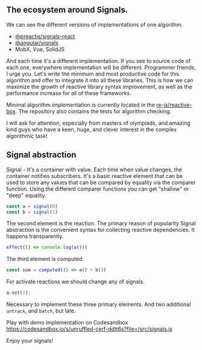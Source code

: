 ## The ecosystem around Signals.

We can see the different versions of implementations of one algorithm.

- [@preactjs/signals-react](https://github.com/preactjs/signals#guide--api)
- [@angular/signals](https://angular.io/guide/signals)
- MobX, Vue, SolidJS 

And each time it's a different implementation. If you see to source code of each one, everywhere implementation will be different.
Programmer friends, I urge you. Let's write the minimum and most productive code for this algorithm and offer to integrate it into all these libraries. This is how we can maximize the growth of reactive library syntax improvement, as well as the performance increase for all of these frameworks.

Minimal algorithm implementation is currently located in the [re-js/reactive-box](https://github.com/re-js/reactive-box). The repository also contains the tests for algorithm checking.

I will ask for attention, especially from masters of olympiads, and amazing kind guys who have a keen, huge, and clever interest in the complex algorithmic task!

## Signal abstraction

Signal - It's a container with value. Each time when value changes, the container notifies subscribers. It's a basic reactive element that can be used to store any values that can be compared by equality via the comparer function. Using the different comparer functions you can get "shallow" or "deep" equality.

```javascript
const a = signal(0)
const b = signal(1)
```

The second element is the reaction. The primary reason of popularity Signal abstraction is the convenient syntax for collecting reactive dependencies. It happens transparently.

```javascript
effect(() => console.log(a()))
```

The third element is computed.

```javascript
const sum = computed(() => a() + b())
```

For activate reactions we should change any of signals.

```javascript
a.set(2);
```

Necessary to implement these three primary elements. And two additional `untrack`, and `batch`, but late.

Play with demo implementation on Codesandbox https://codesandbox.io/s/unruffled-cerf-ddtt6s?file=/src/signals.js

Enjoy your signals!
